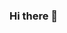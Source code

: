 ### Hi there 👋

<!--
**Mat-Fraser/Mat-Fraser** is a ✨ _special_ ✨ repository because its `README.md` (this file) appears on your GitHub profile.

Adrian Twarog
I'm Adrian from Australia, and I do content on Design and Development. I really enjoy learning languages and frameworks like React and React Native, as well as work in WordPress. I also enjoy wireframing, ui, ux, and design in general.
